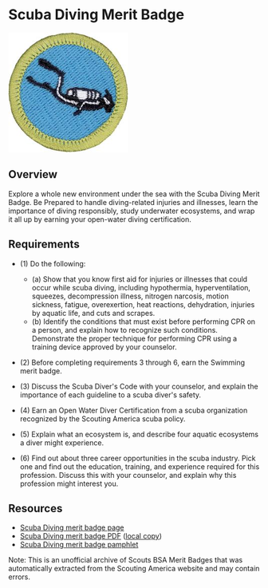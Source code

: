 

# Scuba Diving Merit Badge

![Scuba Diving Merit Badge](images/scuba-diving-merit-badge.jpg)

## Overview



Explore a whole new environment under the sea with the Scuba Diving Merit Badge. Be Prepared to handle diving-related injuries and illnesses, learn the importance of diving responsibly, study underwater ecosystems, and wrap it all up by earning your open-water diving certification.

## Requirements

* (1) Do the following:
    * (a) Show that you know first aid for injuries or illnesses that could occur while scuba diving, including hypothermia, hyperventilation, squeezes, decompression illness, nitrogen narcosis, motion sickness, fatigue, overexertion, heat reactions, dehydration, injuries by aquatic life, and cuts and scrapes.
    * (b) Identify the conditions that must exist before performing CPR on a person, and explain how to recognize such conditions. Demonstrate the proper technique for performing CPR using a training device approved by your counselor.


* (2) Before completing requirements 3 through 6, earn the Swimming merit badge.
* (3) Discuss the Scuba Diver's Code with your counselor, and explain the importance of each guideline to a scuba diver's safety.
* (4) Earn an Open Water Diver Certification from a scuba organization recognized by the Scouting America scuba policy.
* (5) Explain what an ecosystem is, and describe four aquatic ecosystems a diver might experience.
* (6) Find out about three career opportunities in the scuba industry. Pick one and find out the education, training, and experience required for this profession. Discuss this with your counselor, and explain why this profession might interest you.


## Resources

- [Scuba Diving merit badge page](https://www.scouting.org/merit-badges/scuba-diving/)
- [Scuba Diving merit badge PDF](https://filestore.scouting.org/filestore/Merit_Badge_ReqandRes/Scuba_Diving.pdf) ([local copy](files/scuba-diving-merit-badge.pdf))
- [Scuba Diving merit badge pamphlet](https://www.scoutshop.org/scuba-diving-35969.html)

Note: This is an unofficial archive of Scouts BSA Merit Badges that was automatically extracted from the Scouting America website and may contain errors.
